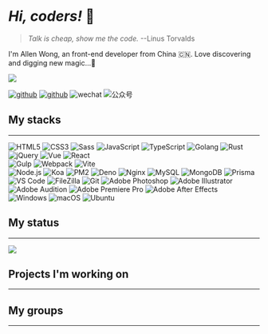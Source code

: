 # *Hi, coders!* 🖖

> *Talk is cheap, show me the code.* --Linus Torvalds

I'm Allen Wong, an front-end developer from China 🇨🇳. Love discovering and digging new magic...🧙

![](https://komarev.com/ghpvc/?username=xiaofuyesnew)

[![github](https://img.shields.io/badge/-xiaofuyesnew-%23323031?style=flat&logo=github)](https://github.com/xiaofuyesnew)
[![github](https://img.shields.io/badge/-xiaofuyesnew-%23323031?style=flat&logo=twitter)](https://twitter.com/xiaofuyesnew)
![wechat](https://img.shields.io/badge/-xiaofuyesnew-%23323031?style=flat&logo=wechat)
![公众号](https://img.shields.io/badge/公众号-开源说-%23323031?style=flat&labelColor=323031)

## My stacks
---
![HTML5](https://img.shields.io/badge/-HTML5-%23E34C26?style=flat&logo=html5&logoColor=ffffff)
![CSS3](https://img.shields.io/badge/-CSS3-%23197CBE?style=flat&logo=css3)
![Sass](https://img.shields.io/badge/-Sass-%23CB6498?style=flat&logo=sass&logoColor=ffffff)
![JavaScript](https://img.shields.io/badge/-JavaScript-%23F7DF1C?style=flat&logo=javascript&logoColor=000000&labelColor=%23ECD83E&color=%23ECD83E)
![TypeScript](https://img.shields.io/badge/-TypeScript-%23579050?style=flat&logo=typescript&logoColor=ffffff&color=3178c6)
![Golang](https://img.shields.io/badge/-Golang-%23323031?style=flat&logo=go&logoColor=00ADD8)
![Rust](https://img.shields.io/badge/-Rust-%23323031?style=flat&logo=rust&logoColor=ffffff)\
![jQuery](https://img.shields.io/badge/-jQuery-%23579050?style=flat&logo=jquery&logoColor=78cff5&color=0769ad)
![Vue](https://img.shields.io/badge/-Vue-%23323031?style=flat&logo=vue.js&logoColor=4FC08D)
![React](https://img.shields.io/badge/-React-%23323031?style=flat&logo=react&logoColor=61DAFB)\
![Gulp](https://img.shields.io/badge/-Gulp-%23323031?style=flat&logo=gulp&logoColor=ffffff&color=CF4647)
![Webpack](https://img.shields.io/badge/-Webpack-%23323031?style=flat&logo=webpack&logoColor=8DD6F9)
![Vite](https://img.shields.io/badge/-Vite-%23323031?style=flat&logo=vite&logoColor=646CFF)\
![Node.js](https://img.shields.io/badge/-Node.js-%23579050?style=flat&logo=node.js&logoColor=ffffff)
![Koa](https://img.shields.io/badge/-Koa-%23579050?style=flat&color=2C2C32)
![PM2](https://img.shields.io/badge/-PM2-%23579050?style=flat&logo=pm2&logoColor=ffffff&color=2b037a)
![Deno](https://img.shields.io/badge/-Deno-%23579050?style=flat&logo=deno&logoColor=ffffff&color=161e2e)
![Nginx](https://img.shields.io/badge/-Nginx-%23579050?style=flat&logo=nginx&logoColor=ffffff&color=009639)
![MySQL](https://img.shields.io/badge/-MySQL-%23579050?style=flat&logo=mysql&logoColor=ffffff&color=4479A1)
![MongoDB](https://img.shields.io/badge/-MongoDB-%23579050?style=flat&logo=mongodb&logoColor=ffffff&color=47A248)
![Prisma](https://img.shields.io/badge/-Prisma-%23323031?style=flat&logo=prisma&logoColor=ffffff)\
![VS Code](https://img.shields.io/badge/-VS%20Code-%23579050?style=flat&logo=visual-studio-code&logoColor=007ACC&color=2C2C32)
![FileZilla](https://img.shields.io/badge/-FileZilla-%23579050?style=flat&logo=filezilla&logoColor=ffffff&color=BF0000)
![Git](https://img.shields.io/badge/-Git-%23579050?style=flat&logo=git&logoColor=ffffff&color=F05032)
![Adobe Photoshop](https://img.shields.io/badge/-Adobe%20Photoshop-%23579050?style=flat&logo=adobe-photoshop&logoColor=001e36&color=31A8FF)
![Adobe Illustrator](https://img.shields.io/badge/-Adobe%20Illustrator-%23579050?style=flat&logo=adobe-illustrator&logoColor=330000&color=FF9A00)
![Adobe Audition](https://img.shields.io/badge/-Adobe%20Audition-%23579050?style=flat&logo=adobe-audition&logoColor=00005b&color=9999FF)
![Adobe Premiere Pro](https://img.shields.io/badge/-Adobe%20Premiere%20Pro-%23579050?style=flat&logo=adobe-premiere-pro&logoColor=00005b&color=9999FF)
![Adobe After Effects](https://img.shields.io/badge/-Adobe%20After%20Effects-%23579050?style=flat&logo=adobe-after-effects&logoColor=00005b&color=9999FF)\
![Windows](https://img.shields.io/badge/-Windows-%23579050?style=flat&logo=windows&logoColor=ffffff&color=0078D6)
![macOS](https://img.shields.io/badge/-macOS-%23579050?style=flat&logo=apple&logoColor=ffffff&color=2C2C32)
![Ubuntu](https://img.shields.io/badge/-Ubuntu-%23579050?style=flat&logo=ubuntu&logoColor=ffffff&color=e95420)

## My status
---
![](https://github-profile-summary-cards.vercel.app/api/cards/profile-details?username=xiaofuyesnew&theme=monokai)

## Projects I'm working on
---

## My groups
---

